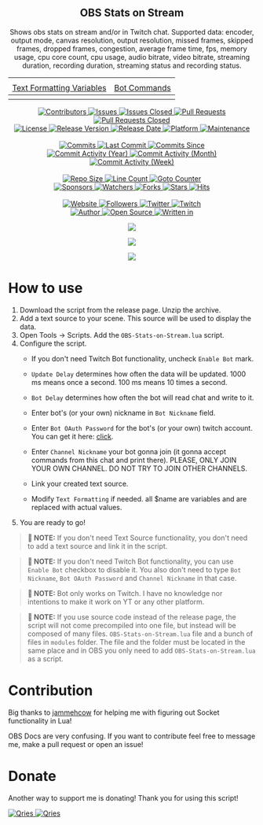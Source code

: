 <p align="center">
	<h2 align="center"><b>OBS Stats on Stream</b></h2>
	<p align="center">Shows obs stats on stream and/or in Twitch chat. Supported data: encoder, output mode, canvas resolution, output resolution, missed frames, skipped frames, dropped frames, congestion,  average frame time, fps, memory usage, cpu core count, cpu usage, audio bitrate, video bitrate, streaming duration, recording duration, streaming status and recording status.</p>
</p>

<table style="width:100%" align="center">
	<tr>
		<th colspan="2"></th>
	</tr>
	<tr>
		<td align="center"><a href="./Text-Formatting-Variables.md">Text Formatting Variables</a></td>
		<td align="center"><a href="./Bot-Commands.md">Bot Commands</a></td>	
	</tr>
	<tr>
		<th colspan="2"></th>
	</tr>
</table>

<p align="center">
	<a href="https://github.com/greencomfytea/obs-stats-on-stream/graphs/contributors">
		<img alt="Contributors" src="https://custom-icon-badges.demolab.com/github/contributors/greencomfytea/obs-stats-on-stream?logo=person-add" />
	</a>
	<a href="https://github.com/greencomfytea/obs-stats-on-stream/issues">
		<img alt="Issues" src="https://custom-icon-badges.demolab.com/github/issues/greencomfytea/obs-stats-on-stream?logo=issue-opened" />
	</a>
	<a href="https://github.com/greencomfytea/obs-stats-on-stream/issues">
		<img alt="Issues Closed" src="https://custom-icon-badges.demolab.com/github/issues-closed/greencomfytea/obs-stats-on-stream?logo=issue-closed" />
	</a>
	<a href="https://github.com/greencomfytea/obs-stats-on-stream/pulls">
		<img alt="Pull Requests" src="https://custom-icon-badges.demolab.com/github/issues-pr/greencomfytea/obs-stats-on-stream?logo=git-pull-request" />
	</a>
	<a href="https://github.com/greencomfytea/obs-stats-on-stream/pulls">
		<img alt="Pull Requests Closed" src="https://custom-icon-badges.demolab.com/github/issues-pr-closed/greencomfytea/obs-stats-on-stream?logo=git-pull-request-closed" />
	</a>
	<br>
	<a href="https://github.com/greencomfytea/obs-stats-on-stream/blob/main/LICENSE">
		<img alt="License" src="https://custom-icon-badges.demolab.com/github/license/greencomfytea/obs-stats-on-stream?logo=law" />
	</a>
	<a href="https://github.com/greencomfytea/obs-stats-on-stream/releases">
		<img alt="Release Version" src="https://custom-icon-badges.demolab.com/github/v/release/greencomfytea/obs-stats-on-stream?logo=tag" />
	</a>
	<a href="https://github.com/greencomfytea/obs-stats-on-stream/releases">
		<img alt="Release Date" src="https://custom-icon-badges.demolab.com/github/release-date/greencomfytea/obs-stats-on-stream?logo=clock" />
	</a>
	<a href="">
		<img alt="Platform" src="https://custom-icon-badges.demolab.com/badge/platform-win | linux | macos-blue?logo=device-desktop" />
	</a>
	<a href="">
		<img alt="Maintenance" src="https://custom-icon-badges.demolab.com/maintenance/yes/2023?logo=tools" />
	</a>
	<br>
	<br>
	<a href="https://github.com/greencomfytea/obs-stats-on-stream/commits/main">
		<img alt="Commits" src="https://custom-icon-badges.demolab.com/github/commit-activity/t/greencomfytea/obs-stats-on-stream?logo=git-commit" />
	</a>
	<a href="https://github.com/greencomfytea/obs-stats-on-stream/commits/main">
		<img alt="Last Commit" src="https://custom-icon-badges.demolab.com/github/last-commit/greencomfytea/obs-stats-on-stream?logo=git-commit" />
	</a>
	<a href="https://github.com/greencomfytea/obs-stats-on-stream/commits/main">
		<img alt="Commits Since" src="https://custom-icon-badges.demolab.com/github/commits-since/greencomfytea/obs-stats-on-stream/latest?logo=git-commit" />
	</a>
	<br>
	<a href="https://github.com/greencomfytea/obs-stats-on-stream/graphs/commit-activity">
		<img alt="Commit Activity (Year)" src="https://custom-icon-badges.demolab.com/github/commit-activity/y/greencomfytea/obs-stats-on-stream?logo=pulse" />
	</a>
	<a href="https://github.com/greencomfytea/obs-stats-on-stream/graphs/commit-activity">
		<img alt="Commit Activity (Month)" src="https://custom-icon-badges.demolab.com/github/commit-activity/m/greencomfytea/obs-stats-on-stream?logo=pulse" />
	</a>
	<a href="https://github.com/greencomfytea/obs-stats-on-stream/graphs/commit-activity">
		<img alt="Commit Activity (Week)" src="https://custom-icon-badges.demolab.com/github/commit-activity/w/greencomfytea/obs-stats-on-stream?logo=pulse" />
	</a>
	<br>
	<br>
	<a href="">
		<img alt="Repo Size" src="https://custom-icon-badges.demolab.com/github/repo-size/greencomfytea/obs-stats-on-stream?logo=database" />
	</a>
	<a href="">
		<img alt="Line Count" src="https://sloc.xyz/github/greencomfytea/obs-stats-on-stream" />
	</a>
	<a href="">
		<img alt="Goto Counter" src="https://custom-icon-badges.demolab.com/github/search/greencomfytea/obs-stats-on-stream/goto?logo=git-compare" />
	</a>
	<br>
	<a href="https://github.com/sponsors/greencomfytea">
		<img alt="Sponsors" src="https://custom-icon-badges.demolab.com/github/sponsors/greencomfytea?logo=heart" />
	</a>
	<a href="https://github.com/GreenComfyTea/obs-stats-on-stream/watchers">
		<img alt="Watchers" src="https://custom-icon-badges.demolab.com/github/watchers/greencomfytea/obs-stats-on-stream?logo=eye" />
	</a>
	<a href="https://github.com/greencomfytea/obs-stats-on-stream/forks">
		<img alt="Forks" src="https://custom-icon-badges.demolab.com/github/forks/greencomfytea/obs-stats-on-stream?logo=repo-forked" />
	</a>
	<a href="https://github.com/greencomfytea/obs-stats-on-stream/stargazers">
		<img alt="Stars" src="https://custom-icon-badges.demolab.com/github/stars/greencomfytea/obs-stats-on-stream?logo=star" />
	</a>
	<a href="https://github.com/greencomfytea/obs-stats-on-stream/graphs/traffic">
		<img alt="Hits" src="https://custom-icon-badges.demolab.com/endpoint?url=https://hits.dwyl.com/greencomfytea/obs-stats-on-stream.json?color=blue&logo=eye" />
	</a>
	<br>
	<br>
	<a href="https://obsproject.com/forum/resources/obs-stats-on-stream.1319">
		<img alt="Website" src="https://custom-icon-badges.demolab.com/website?down_color=red&down_message=down&up_color=brightgreen&up_message=up&logo=link&url=https://obsproject.com/forum/resources/obs-stats-on-stream.1319" />
	</a>
	<a href="https://github.com/greencomfytea?tab=followers">
		<img alt="Followers" src="https://custom-icon-badges.demolab.com/github/followers/greencomfytea?logo=people" />
	</a>
	<a href="https://twitter.com/greencomfytea">
		<img alt="Twitter" src="https://img.shields.io/twitter/follow/greencomfytea?logo=twitter" />
	</a>
	<a href="https://www.twitch.tv/greencomfytea">
		<img alt="Twitch" src="https://img.shields.io/twitch/status/greencomfytea?logo=twitch" />
	</a>
	<br>
	<a href="https://github.com/greencomfytea">
		<img alt="Author" src="https://custom-icon-badges.demolab.com/badge/author-GreenComfyTea-green?logo=person" />
	</a>
	<a href="https://github.com/topics/open-source">
		<img alt="Open Source" src="https://img.shields.io/badge/open%20source-%20yes-brightgreen?logo=openvpn" />
	</a>
	<a href="https://docs.obsproject.com/scripting">
		<img alt="Written in" src="https://custom-icon-badges.demolab.com/badge/written%20in-lua-000080?logo=terminal" />
	</a>
</p>

<p align="center">
	<a>
		<img align="center" src="https://i.imgur.com/uMnrq4r.png" />
	</a>
</p>
<p align="center">
	<a>
		<img align="center" src="https://i.imgur.com/6E7Ku9B.png" />
	</a>
</p>
<p align="center">
	<a>
		<img align="center" src="https://i.imgur.com/Wfi0c1u.png" />
	</a>
</p>

# How to use
1. Download the script from the release page. Unzip the archive. 
2. Add a text source to your scene. This source will be used to display the data.
3. Open Tools -> Scripts. Add the `OBS-Stats-on-Stream.lua` script.
4. Configure the script.
	* If you don't need Twitch Bot functionality, uncheck `Enable Bot` mark.
    * `Update Delay` determines how often the data will be updated. 1000 ms means once a second. 100 ms means 10 times a second.
	* `Bot Delay` determines how often the bot will read chat and write to it.
    
	* Enter bot's (or your own) nickname in `Bot Nickname` field.
	* Enter `Bot OAuth Password` for the bot's (or your own) twitch account. You can get it here: [click](https://twitchapps.com/tmi).
	* Enter `Channel Nickname` your bot gonna join (it gonna accept commands from this chat and print there). PLEASE, ONLY JOIN YOUR OWN CHANNEL. DO NOT TRY TO JOIN OTHER CHANNELS.
	* Link your created text source.
    * Modify `Text Formatting` if needed. all $name are variables and are replaced with actual values.
5. You are ready to go!

>**:pushpin: NOTE:**   If you don't need Text Source functionality, you don't need to add a text source and link it in the script.

>**:pushpin: NOTE:**   If you don't need Twitch Bot functionality, you can use `Enable Bot` checkbox to disable it. You also don't need to type `Bot Nickname`, `Bot OAuth Password` and `Channel Nickname` in that case.

>**:pushpin: NOTE:**   Bot only works on Twitch. I have no knowledge nor intentions to make it work on YT or any other platform.

>**:pushpin: NOTE:**   If you use source code instead of the release page, the script will not come precompiled into one file, but instead will be composed of many files. `OBS-Stats-on-Stream.lua` file and a bunch of files in `modules` folder. The file and the folder must be located in the same place and in OBS you only need to add `OBS-Stats-on-Stream.lua` as a script.

# Contribution

Big thanks to [jammehcow](https://github.com/jammehcow) for helping me with figuring out Socket functionality in Lua!

OBS Docs are very confusing. If you want to contribute feel free to message me, make a pull request or open an issue!

# Donate

Another way to support me is donating! Thank you for using this script!

 <a href="https://streamelements.com/greencomfytea/tip">
  <img alt="Qries" src="https://panels.twitch.tv/panel-48897356-image-c6155d48-b689-4240-875c-f3141355cb56">
</a>
<a href="https://ko-fi.com/greencomfytea">
  <img alt="Qries" src="https://panels.twitch.tv/panel-48897356-image-c2fcf835-87e4-408e-81e8-790789c7acbc">
</a>
